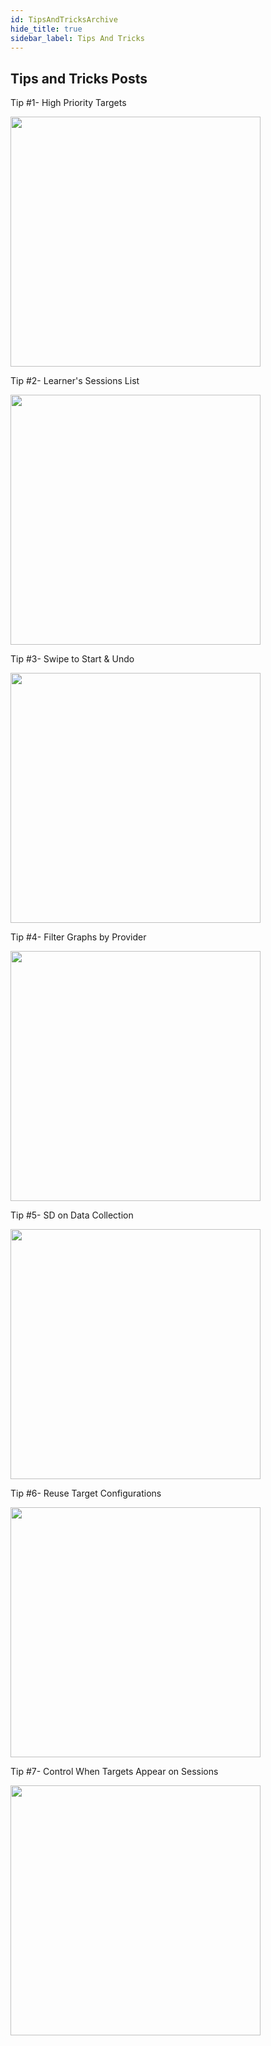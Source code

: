 ```yaml
---
id: TipsAndTricksArchive
hide_title: true
sidebar_label: Tips And Tricks
---
```


## Tips and Tricks Posts

Tip #1- High Priority Targets

<img src="/img/TT1.png" width="400" />


Tip #2- Learner's Sessions List

<img src="/img/TT2.png" width="400" />


Tip #3- Swipe to Start & Undo

<img src="/img/TT3.png" width="400" />


Tip #4- Filter Graphs by Provider

<img src="/img/TT4.png" width="400" />


Tip #5- SD on Data Collection

<img src="/img/TT5.png" width="400" />


Tip #6- Reuse Target Configurations

<img src="/img/TT6.png" width="400" />


Tip #7- Control When Targets Appear on Sessions

<img src="/img/TT7.png" width="400" />
